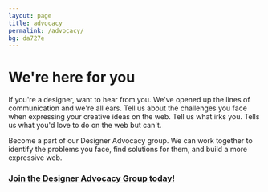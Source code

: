 ```yaml
---
layout: page
title: advocacy
permalink: /advocacy/
bg: da727e
---
```


# We're here for you



If you're a designer, want to hear from you. We've opened up the lines of communication and we're all ears. Tell us about the challenges you face when expressing your creative ideas on the web. Tell us what irks you. Tells us what you'd love to do on the web but can't. 

Become a part of our Designer Advocacy group. We can work together to identify the problems you face, find solutions for them, and build a more expressive web.


### [Join the Designer Advocacy Group today!][subscription]


[subscription]: http://bit.ly/wptwsdag